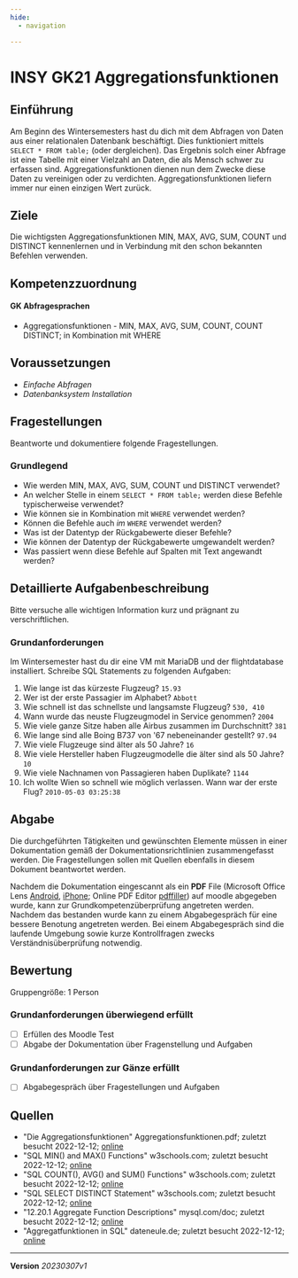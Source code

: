 ```yaml
---
hide:
  - navigation

---
```


# INSY GK21 Aggregationsfunktionen

## Einführung

Am Beginn des Wintersemesters hast du dich mit dem Abfragen von Daten aus einer relationalen Datenbank beschäftigt. Dies funktioniert mittels `SELECT * FROM table;` (oder dergleichen). Das Ergebnis solch einer Abfrage ist eine Tabelle mit einer Vielzahl an Daten, die als Mensch schwer zu erfassen sind. Aggregationsfunktionen dienen nun dem Zwecke diese Daten zu vereinigen oder zu verdichten. Aggregationsfunktionen liefern immer nur einen einzigen Wert zurück.

## Ziele

Die wichtigsten Aggregationsfunktionen MIN, MAX, AVG, SUM, COUNT und DISTINCT kennenlernen und in Verbindung mit den schon bekannten Befehlen verwenden.


## Kompetenzzuordnung

#### GK Abfragesprachen 

* Aggregationsfunktionen - MIN, MAX, AVG, SUM, COUNT, COUNT DISTINCT; in Kombination mit WHERE

## Voraussetzungen

* *Einfache Abfragen*
* *Datenbanksystem Installation*

## Fragestellungen

Beantworte und dokumentiere folgende Fragestellungen.

### Grundlegend

* Wie werden MIN, MAX, AVG, SUM, COUNT und DISTINCT verwendet?
* An welcher Stelle in einem `SELECT * FROM table;` werden diese Befehle typischerweise verwendet?
* Wie können sie in Kombination mit `WHERE` verwendet werden?
* Können die Befehle auch *im* `WHERE` verwendet werden?
* Was ist der Datentyp der Rückgabewerte dieser Befehle?
* Wie können der Datentyp der Rückgabewerte umgewandelt werden?
* Was passiert wenn diese Befehle auf Spalten mit Text angewandt werden?

## Detaillierte Aufgabenbeschreibung
Bitte versuche alle wichtigen Information kurz und prägnant zu verschriftlichen.

### Grundanforderungen

Im Wintersemester hast du dir eine VM mit MariaDB und der flightdatabase installiert. Schreibe SQL Statements zu
folgenden Aufgaben:

1. Wie lange ist das kürzeste Flugzeug?
    `15.93`
2. Wer ist der erste Passagier im Alphabet?
    `Abbott`
3. Wie schnell ist das schnellste und langsamste Flugzeug?
    `530, 410`
4. Wann wurde das neuste Flugzeugmodel in Service genommen?
    `2004`
5. Wie viele ganze Sitze haben alle Airbus zusammen im Durchschnitt?
    `381`
6. Wie lange sind alle Boing B737 von '67 nebeneinander gestellt?
    `97.94`
7. Wie viele Flugzeuge sind älter als 50 Jahre?
    `16`
8. Wie viele Hersteller haben Flugzeugmodelle die älter sind als 50 Jahre?
    `10`
9. Wie viele Nachnamen von Passagieren haben Duplikate?
    `1144`
10. Ich wollte Wien so schnell wie möglich verlassen. Wann war der erste Flug?
    `2010-05-03 03:25:38`

## Abgabe
Die durchgeführten Tätigkeiten und gewünschten Elemente müssen in einer Dokumentation gemäß der Dokumentationsrichtlinien zusammengefasst werden. Die Fragestellungen sollen mit Quellen ebenfalls in diesem Dokument beantwortet werden.

Nachdem die Dokumentation eingescannt als ein **PDF** File (Microsoft Office Lens [Android](https://play.google.com/store/apps/details?id=com.microsoft.office.officelens&hl=de_AT&gl=US), [iPhone](https://apps.apple.com/at/app/microsoft-office-lens-pdf-scan/id975925059); Online PDF Editor [pdffiller](https://www.pdffiller.com/de/)) auf moodle abgegeben wurde, kann zur Grundkompetenzüberprüfung angetreten werden. Nachdem das bestanden wurde kann zu einem Abgabegespräch für eine bessere Benotung angetreten werden. Bei einem Abgabegespräch sind die laufende Umgebung sowie kurze Kontrollfragen zwecks Verständnisüberprüfung notwendig.

## Bewertung
Gruppengröße: 1 Person
### Grundanforderungen **überwiegend erfüllt**

- [ ] Erfüllen des Moodle Test
- [ ] Abgabe der Dokumentation über Fragenstellung und Aufgaben

### Grundanforderungen **zur Gänze erfüllt**

- [ ] Abgabegespräch über Fragestellungen und Aufgaben

## Quellen
* "Die Aggregationsfunktionen" Aggregationsfunktionen.pdf; zuletzt besucht 2022-12-12; [online](https://github.com/TGM-HIT/insy-exercises/blob/main/docs/2.Semester/21_Aggregationsfunktionen/Aggregationsfunktionen.pdf)
* "SQL MIN() and MAX() Functions" w3schools.com; zuletzt besucht 2022-12-12; [online](https://www.w3schools.com/sql/sql_min_max.asp)
* "SQL COUNT(), AVG() and SUM() Functions" w3schools.com; zuletzt besucht 2022-12-12; [online](https://www.w3schools.com/sql/sql_count_avg_sum.asp)
* "SQL SELECT DISTINCT Statement" w3schools.com; zuletzt besucht 2022-12-12; [online](https://www.w3schools.com/sql/sql_distinct.asp)
* "12.20.1 Aggregate Function Descriptions" mysql.com/doc; zuletzt besucht 2022-12-12; [online](https://dev.mysql.com/doc/refman/8.0/en/aggregate-functions.html)
* "Aggregatfunktionen in SQL" dateneule.de; zuletzt besucht 2022-12-12; [online](https://www.dateneule.de/2019/04/29/aggregatfunktionen-in-sql/)

---
**Version** *20230307v1*